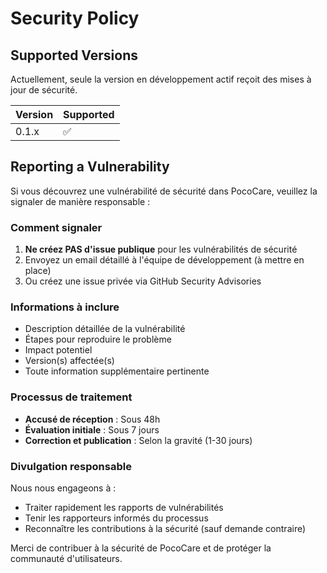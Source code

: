 # Security Policy

## Supported Versions

Actuellement, seule la version en développement actif reçoit des mises à jour de sécurité.

| Version | Supported          |
| ------- | ------------------ |
| 0.1.x   | :white_check_mark: |

## Reporting a Vulnerability

Si vous découvrez une vulnérabilité de sécurité dans PocoCare, veuillez la signaler de manière responsable :

### Comment signaler

1. **Ne créez PAS d'issue publique** pour les vulnérabilités de sécurité
2. Envoyez un email détaillé à l'équipe de développement (à mettre en place)
3. Ou créez une issue privée via GitHub Security Advisories

### Informations à inclure

- Description détaillée de la vulnérabilité
- Étapes pour reproduire le problème
- Impact potentiel
- Version(s) affectée(s)
- Toute information supplémentaire pertinente

### Processus de traitement

- **Accusé de réception** : Sous 48h
- **Évaluation initiale** : Sous 7 jours
- **Correction et publication** : Selon la gravité (1-30 jours)

### Divulgation responsable

Nous nous engageons à :
- Traiter rapidement les rapports de vulnérabilités
- Tenir les rapporteurs informés du processus
- Reconnaître les contributions à la sécurité (sauf demande contraire)

Merci de contribuer à la sécurité de PocoCare et de protéger la communauté d'utilisateurs.